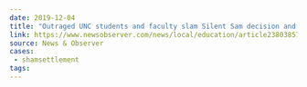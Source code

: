 ```yaml
---
date: 2019-12-04
title: "Outraged UNC students and faculty slam Silent Sam decision and fear for campus safety"
link: https://www.newsobserver.com/news/local/education/article238038574.html
source: News & Observer
cases:
 - shamsettlement
tags:
---
```

